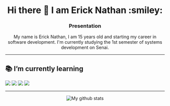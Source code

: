 <h1 align="center">Hi there 👋 I am Erick Nathan :smiley:</h1>

<h3 align="center">Presentation</h3>

<p align="center">
My name is Erick Nathan, I am 15 years old and starting my career in software development. I'm currently studying the 1st semester of systems development on Senai.
</p>

---

## 📚 I’m currently learning
<img src = 'https://camo.githubusercontent.com/d42cacdb5af23f041efb7780aef6b49ac733623684a97a87b000a0821692fee9/68747470733a2f2f696d672e736869656c64732e696f2f62616467652f68746d6c2532302d2532334533344632362e7376673f267374796c653d666f722d7468652d6261646765266c6f676f3d68746d6c35266c6f676f436f6c6f723d7768697465'/> <img src = 'https://camo.githubusercontent.com/3a0f693cfa032ea4404e8e02d485599bd0d192282b921026e89d271aaa3d7565/68747470733a2f2f696d672e736869656c64732e696f2f62616467652f435353332d3135373242363f7374796c653d666f722d7468652d6261646765266c6f676f3d63737333266c6f676f436f6c6f723d7768697465'/> <img src = 'https://camo.githubusercontent.com/93c855ae825c1757f3426f05a05f4949d3b786c5b22d0edb53143a9e8f8499f6/68747470733a2f2f696d672e736869656c64732e696f2f62616467652f4a6176615363726970742d3332333333303f7374796c653d666f722d7468652d6261646765266c6f676f3d6a617661736372697074266c6f676f436f6c6f723d463744463145'/> <img src = 'https://camo.githubusercontent.com/7d5385a09d5d71b69a89889e714630a72529ddb331e32cd02b478e01e7712463/68747470733a2f2f696d672e736869656c64732e696f2f62616467652f6a6176612d3030373339362e7376673f7374796c653d666f722d7468652d6261646765266c6f676f3d6a617661266c6f676f436f6c6f723d7768697465'/> 

---

<div align="center">

![My github stats](https://github-readme-stats.vercel.app/api?username=ErickNathan&show_icons=true&theme=light)

<!-- [![Top Langs](https://github-readme-stats.vercel.app/api/top-langs/?username=ErickNathan&theme=dark)](https://github.com/ErickNathan/github-readme-stats) -->

   </div>
